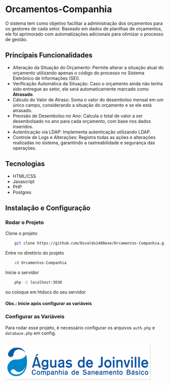 # Orcamentos-Companhia
O sistema tem como objetivo facilitar a administração dos orçamentos para os gestores de cada setor. Baseado em dados de planilhas de orçamentos, ele foi aprimorado com automatizações adicionais para otimizar o processo de gestão.

## Principais Funcionalidades
- Alteração da Situação do Orçamento: Permite alterar a situação atual do orçamento utilizando apenas o código do processo no Sistema Eletrônico de Informações (SEI).
- Verificação Automática da Situação: Caso o orçamento ainda não tenha sido entregue ao setor, ele será automaticamente marcado como **Atrasado**.
- Cálculo do Valor de Atraso: Soma o valor do desembolso mensal em um único campo, considerando a situação do orçamento e se ele está atrasado.
- Previsão de Desembolso no Ano: Calcula o total de valor a ser desembolsado no ano para cada orçamento, com base nos dados inseridos.
- Autenticação via LDAP: Implementa autenticação utilizando LDAP.
- Controle de Logs e Alterações: Registra todas as ações e alterações realizadas no sistema, garantindo a rastreabilidade e segurança das operações.

## Tecnologias
- HTML/CSS
- Javascript
- PHP
- Postgres

## Instalação e Configuração

### Rodar o Projeto

Clone o projeto

```bash
    git clone https://github.com/Osvaldo1408exe/Orcamentos-Companhia.git
```

Entre no diretório do projeto

```bash
    cd Orcamentos-Companhia
```

Inicie o servidor

```bash
    php -S localhost:3030
```
ou coloque em htdocs do seu servidor

#### Obs.: Inicie após configurar as variáveis

### Configurar as Variáveis

Para rodar esse projeto, é necessário configurar os arquivos `auth.php` e `database.php` em config.


##

![Logo](/public/imgs/logo.png)




